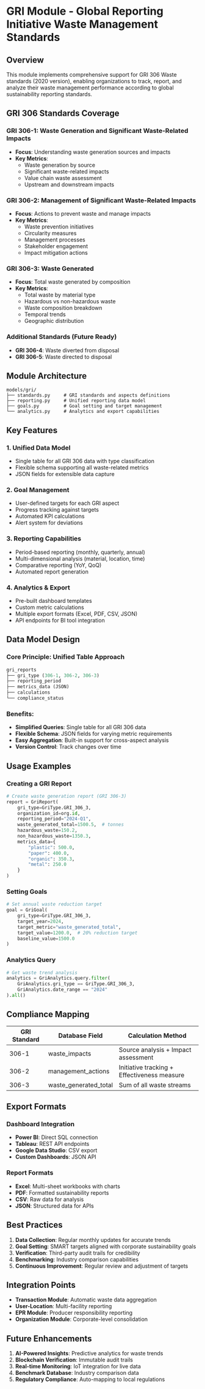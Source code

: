 # GRI Module - Global Reporting Initiative Waste Management Standards

## Overview

This module implements comprehensive support for GRI 306 Waste standards (2020 version), enabling organizations to track, report, and analyze their waste management performance according to global sustainability reporting standards.

## GRI 306 Standards Coverage

### GRI 306-1: Waste Generation and Significant Waste-Related Impacts
- **Focus**: Understanding waste generation sources and impacts
- **Key Metrics**: 
  - Waste generation by source
  - Significant waste-related impacts
  - Value chain waste assessment
  - Upstream and downstream impacts

### GRI 306-2: Management of Significant Waste-Related Impacts
- **Focus**: Actions to prevent waste and manage impacts
- **Key Metrics**:
  - Waste prevention initiatives
  - Circularity measures
  - Management processes
  - Stakeholder engagement
  - Impact mitigation actions

### GRI 306-3: Waste Generated
- **Focus**: Total waste generated by composition
- **Key Metrics**:
  - Total waste by material type
  - Hazardous vs non-hazardous waste
  - Waste composition breakdown
  - Temporal trends
  - Geographic distribution

### Additional Standards (Future Ready)
- **GRI 306-4**: Waste diverted from disposal
- **GRI 306-5**: Waste directed to disposal

## Module Architecture

```
models/gri/
├── standards.py     # GRI standards and aspects definitions
├── reporting.py     # Unified reporting data model
├── goals.py         # Goal setting and target management
└── analytics.py     # Analytics and export capabilities
```

## Key Features

### 1. Unified Data Model
- Single table for all GRI 306 data with type classification
- Flexible schema supporting all waste-related metrics
- JSON fields for extensible data capture

### 2. Goal Management
- User-defined targets for each GRI aspect
- Progress tracking against targets
- Automated KPI calculations
- Alert system for deviations

### 3. Reporting Capabilities
- Period-based reporting (monthly, quarterly, annual)
- Multi-dimensional analysis (material, location, time)
- Comparative reporting (YoY, QoQ)
- Automated report generation

### 4. Analytics & Export
- Pre-built dashboard templates
- Custom metric calculations
- Multiple export formats (Excel, PDF, CSV, JSON)
- API endpoints for BI tool integration

## Data Model Design

### Core Principle: Unified Table Approach
```sql
gri_reports
├── gri_type (306-1, 306-2, 306-3)
├── reporting_period
├── metrics_data (JSON)
├── calculations
└── compliance_status
```

### Benefits:
- **Simplified Queries**: Single table for all GRI 306 data
- **Flexible Schema**: JSON fields for varying metric requirements
- **Easy Aggregation**: Built-in support for cross-aspect analysis
- **Version Control**: Track changes over time

## Usage Examples

### Creating a GRI Report
```python
# Create waste generation report (GRI 306-3)
report = GriReport(
    gri_type=GriType.GRI_306_3,
    organization_id=org.id,
    reporting_period="2024-Q1",
    waste_generated_total=1500.5,  # tonnes
    hazardous_waste=150.2,
    non_hazardous_waste=1350.3,
    metrics_data={
        "plastic": 500.0,
        "paper": 400.0,
        "organic": 350.3,
        "metal": 250.0
    }
)
```

### Setting Goals
```python
# Set annual waste reduction target
goal = GriGoal(
    gri_type=GriType.GRI_306_3,
    target_year=2024,
    target_metric="waste_generated_total",
    target_value=1200.0,  # 20% reduction target
    baseline_value=1500.0
)
```

### Analytics Query
```python
# Get waste trend analysis
analytics = GriAnalytics.query.filter(
    GriAnalytics.gri_type == GriType.GRI_306_3,
    GriAnalytics.date_range == "2024"
).all()
```

## Compliance Mapping

| GRI Standard | Database Field | Calculation Method |
|-------------|----------------|-------------------|
| 306-1 | waste_impacts | Source analysis + Impact assessment |
| 306-2 | management_actions | Initiative tracking + Effectiveness measure |
| 306-3 | waste_generated_total | Sum of all waste streams |

## Export Formats

### Dashboard Integration
- **Power BI**: Direct SQL connection
- **Tableau**: REST API endpoints
- **Google Data Studio**: CSV export
- **Custom Dashboards**: JSON API

### Report Formats
- **Excel**: Multi-sheet workbooks with charts
- **PDF**: Formatted sustainability reports
- **CSV**: Raw data for analysis
- **JSON**: Structured data for APIs

## Best Practices

1. **Data Collection**: Regular monthly updates for accurate trends
2. **Goal Setting**: SMART targets aligned with corporate sustainability goals
3. **Verification**: Third-party audit trails for credibility
4. **Benchmarking**: Industry comparison capabilities
5. **Continuous Improvement**: Regular review and adjustment of targets

## Integration Points

- **Transaction Module**: Automatic waste data aggregation
- **User-Location**: Multi-facility reporting
- **EPR Module**: Producer responsibility reporting
- **Organization Module**: Corporate-level consolidation

## Future Enhancements

1. **AI-Powered Insights**: Predictive analytics for waste trends
2. **Blockchain Verification**: Immutable audit trails
3. **Real-time Monitoring**: IoT integration for live data
4. **Benchmark Database**: Industry comparison data
5. **Regulatory Compliance**: Auto-mapping to local regulations